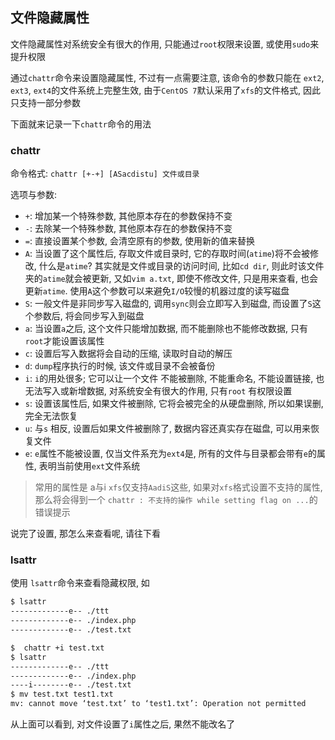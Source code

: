 ## 文件隐藏属性

文件隐藏属性对系统安全有很大的作用, 只能通过`root`权限来设置, 或使用`sudo`来提升权限

通过`chattr`命令来设置隐藏属性, 不过有一点需要注意, 该命令的参数只能在 `ext2`, `ext3`, `ext4`的文件系统上完整生效, 由于`CentOS 7`默认采用了`xfs`的文件格式, 因此只支持一部分参数

下面就来记录一下`chattr`命令的用法



### chattr

命令格式: `chattr [+-+] [ASacdistu] 文件或目录`

选项与参数: 

-  `+`:  增加某一个特殊参数, 其他原本存在的参数保持不变
-  `-`:  去除某一个特殊参数, 其他原本存在的参数保持不变
-  `=`:  直接设置某个参数, 会清空原有的参数, 使用新的值来替换
-  `A`:  当设置了这个属性后, 存取文件或目录时, 它的存取时间(`atime`)将不会被修改, 什么是`atime`? 其实就是文件或目录的访问时间, 比如`cd dir`, 则此时该文件夹的`atime`就会被更新, 又如`vim a.txt`, 即使不修改文件, 只是用来查看, 也会更新`atime`.  使用`A`这个参数可以来避免`I/O`较慢的机器过度的读写磁盘
-  `S`: 一般文件是非同步写入磁盘的, 调用`sync`则会立即写入到磁盘, 而设置了`S`这个参数后, 将会同步写入到磁盘
-  `a`: 当设置`a`之后, 这个文件只能增加数据, 而不能删除也不能修改数据, 只有`root`才能设置该属性
-  `c`: 设置后写入数据将会自动的压缩, 读取时自动的解压
-  `d`: `dump`程序执行的时候, 该文件或目录不会被备份
-  `i`: `i`的用处很多; 它可以让一个文件 不能被删除, 不能重命名, 不能设置链接, 也无法写入或新增数据, 对系统安全有很大的作用, 只有`root` 有权限设置
-  `s`: 设置该属性后, 如果文件被删除, 它将会被完全的从硬盘删除, 所以如果误删, 完全无法恢复
-  `u`: 与`s` 相反, 设置后如果文件被删除了, 数据内容还真实存在磁盘, 可以用来恢复文件
-  `e`: `e`属性不能被设置, 仅当文件系充为`ext4`是, 所有的文件与目录都会带有`e`的属性, 表明当前使用`ext`文件系统

> 常用的属性是 a与i
> `xfs`仅支持`AadiS`这些, 如果对`xfs`格式设置不支持的属性, 那么将会得到一个 `chattr : 不支持的操作 while setting flag on ...`的错误提示

说完了设置, 那怎么来查看呢, 请往下看

### lsattr

使用 `lsattr`命令来查看隐藏权限, 如

```bash
$ lsattr
-------------e-- ./ttt
-------------e-- ./index.php
-------------e-- ./test.txt

$  chattr +i test.txt
$ lsattr
-------------e-- ./ttt
-------------e-- ./index.php
----i--------e-- ./test.txt
$ mv test.txt test1.txt
mv: cannot move ‘test.txt’ to ‘test1.txt’: Operation not permitted
```

从上面可以看到, 对文件设置了`i`属性之后, 果然不能改名了
